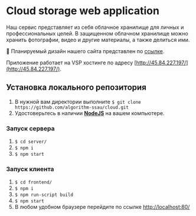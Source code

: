 # Cloud storage web application

Наш сервис представляет из себя облачное хранилище для личных и профессиональных целей. 
В защищенном облачном хранилище можно хранить фотографии, видео и другие материалы, а также делиться ими. 

💖 Планируемый дизайн нашего сайта представлен по [ссылке](https://www.figma.com/file/ETcnTYk3vPsP0arehmRPWT/mern-cloud?node-id=1%3A4).

Приложение работает на VSP хостинге по адресу [http://45.84.227.197/](http://45.84.227.197/).

## Установка локального репозитория

1. В нужной вам директории выполните 
```$ git clone https://github.com/algorithm-ssau/cloud.git```
2. Удостоверьтесь в наличии [**NodeJS**](https://nodejs.org/en/) на вашем компьютере.

### Запуск сервера 

1. ```$ cd server/```
2. ```$ npm i```
3. ```$ npm start```

### Запуск клиента

1. ```$ cd frontend/```
2. ```$ npm i```
3. ```$ npm run-script build```
4. ```$ npm start```
5. В любом удобном браузере перейдите по ссылке [http://localhost:80/](http://localhost:80)
